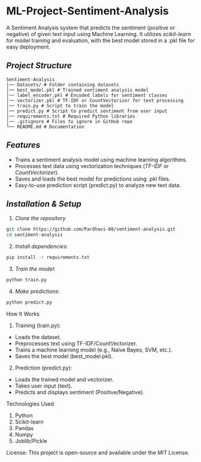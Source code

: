 # ML-Project-Sentiment-Analysis
A Sentiment Analysis system that predicts the sentiment (positive or negative) of given text input using Machine Learning. It utilizes *scikit-learn* for model training and evaluation, with the best model stored in a .pkl file for easy deployment.

## *Project Structure*  
```
Sentiment-Analysis 
│── Datasets/ # Folder containing datasets 
│── best_model.pkl # Trained sentiment analysis model 
│── label_encoder.pkl # Encoded labels for sentiment classes 
│── vectorizer.pkl # TF-IDF or CountVectorizer for text processing
│── train.py # Script to train the model 
│── predict.py # Script to predict sentiment from user input 
│── requirements.txt # Required Python libraries 
│── .gitignore # Files to ignore in GitHub repo 
└── README.md # Documentation
```

## *Features*  
 - Trains a sentiment analysis model using machine learning algorithms.  
 - Processes text data using vectorization techniques (*TF-IDF* or *CountVectorizer*).  
 - Saves and loads the best model for predictions using .pkl files.  
 - Easy-to-use prediction script (predict.py) to analyze new text data.  

## *Installation & Setup*  

1. *Clone the repository*  
```bash
git clone https://github.com/Pardhavi-08/sentiment-analysis.git
cd sentiment-analysis
```
2. *Install dependencies*:
```bash
pip install -r requirements.txt
```
3. *Train the model*:
```bash
python train.py
```
4. *Make predictions*:
```bash
python predict.py
```
How It Works
1. Training (train.py):

- Loads the dataset.
- Preprocesses text using TF-IDF/CountVectorizer.
- Trains a machine learning model (e.g., Naïve Bayes, SVM, etc.).
- Saves the best model (best_model.pkl).

2. Prediction (predict.py):

- Loads the trained model and vectorizer.
- Takes user input (text).
- Predicts and displays sentiment (Positive/Negative).


Technologies Used
1. Python 
2. Scikit-learn 
3. Pandas 
4. Numpy 
5. Joblib/Pickle 

License:
This project is open-source and available under the MIT License.
